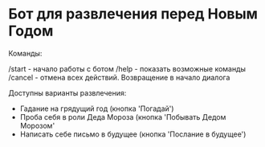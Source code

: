 <h1>Бот для развлечения перед Новым Годом</h1>

Команды:

/start - начало работы с ботом
/help - показать возможные команды
/cancel - отмена всех действий. Возвращение в начало диалога


Доступны варианты развлечения:
- Гадание на грядущий год (кнопка 'Погадай')
- Проба себя в роли Деда Мороза (кнопка 'Побывать Дедом Морозом'
- Написать себе письмо в будущее (кнопка 'Послание в будущее')
